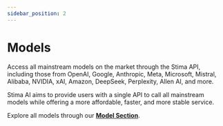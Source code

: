```yaml
---
sidebar_position: 2
---
```


# Models  

Access all mainstream models on the market through the Stima API, including those from OpenAI, Google, Anthropic, Meta, Microsoft, Mistral, Alibaba, NVIDIA, xAI, Amazon, DeepSeek, Perplexity, Allen AI, and more.  

Stima AI aims to provide users with a single API to call all mainstream models while offering a more affordable, faster, and more stable service.  

Explore all models through our [**Model Section**](https://api.stima.tech/#pricing).